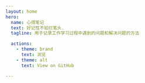 ```yaml
---
layout: home
hero:
  name: 心得笔记
  text: 好记性不如烂笔头.
  tagline: 用于记录工作学习过程中遇到的问题和解决问题的方法

  actions:
    - theme: brand
      text: 浏览
    - theme: alt
      text: View on GitHub

---
```

<!-- <template>
<div id="Vantacontainer" ref="myBackground">
</div>
</template> -->

<script>
    VANTA.RINGS({
        el: '#app',
        mouseControls: true,
        touchControls: true,
        gyroControls: false,
        minHeight: 200.00,
        minWidth: 200.00,
        scale: 1.00,
        scaleMobile: 1.00
    })
</script>
<style>
:root {
  --vp-home-hero-name-color: transparent;
  --vp-home-hero-name-background: -webkit-linear-gradient(120deg, #bd34fe, #41d1ff);
}
</style>
